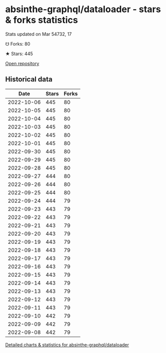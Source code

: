 # absinthe-graphql/dataloader - stars & forks statistics

Stats updated on Mar 54732, 17

☋ Forks: 80

★ Stars: 445

[Open repository](https://github.com/absinthe-graphql/dataloader)

## Historical data
| Date | Stars | Forks |
|------|-------|-------|
| 2022-10-06 | 445 | 80 | 
| 2022-10-05 | 445 | 80 | 
| 2022-10-04 | 445 | 80 | 
| 2022-10-03 | 445 | 80 | 
| 2022-10-02 | 445 | 80 | 
| 2022-10-01 | 445 | 80 | 
| 2022-09-30 | 445 | 80 | 
| 2022-09-29 | 445 | 80 | 
| 2022-09-28 | 445 | 80 | 
| 2022-09-27 | 444 | 80 | 
| 2022-09-26 | 444 | 80 | 
| 2022-09-25 | 444 | 80 | 
| 2022-09-24 | 444 | 79 | 
| 2022-09-23 | 443 | 79 | 
| 2022-09-22 | 443 | 79 | 
| 2022-09-21 | 443 | 79 | 
| 2022-09-20 | 443 | 79 | 
| 2022-09-19 | 443 | 79 | 
| 2022-09-18 | 443 | 79 | 
| 2022-09-17 | 443 | 79 | 
| 2022-09-16 | 443 | 79 | 
| 2022-09-15 | 443 | 79 | 
| 2022-09-14 | 443 | 79 | 
| 2022-09-13 | 443 | 79 | 
| 2022-09-12 | 443 | 79 | 
| 2022-09-11 | 443 | 79 | 
| 2022-09-10 | 442 | 79 | 
| 2022-09-09 | 442 | 79 | 
| 2022-09-08 | 442 | 79 | 


[Detailed charts & statistics for absinthe-graphql/dataloader](https://reviewgithub.com/rep/absinthe-graphql/dataloader)
